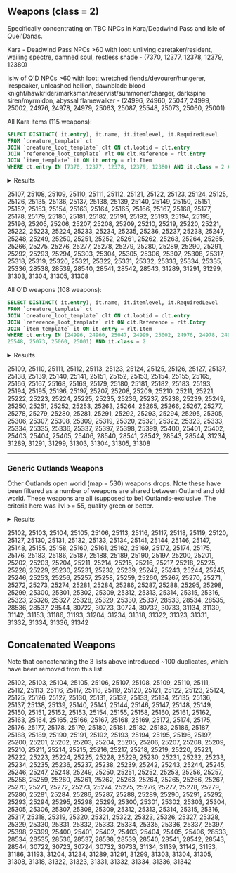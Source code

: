 ## Weapons (class = 2)

Specifically concentrating on TBC NPCs in Kara/Deadwind Pass and Isle of Quel'Danas.

Kara - Deadwind Pass NPCs >60 with loot: unliving caretaker/resident, wailing spectre, damned soul, restless shade - (7370, 12377, 12378, 12379, 12380)

Islw of Q'D NPCs >60 with loot: wretched fiends/devourer/hungerer, irespeaker, unleashed hellion, dawnblade blood knight/hawkrider/marksman/reservist/summoner/charger, darkspine siren/myrmidon, abyssal flamewalker - (24996, 24960, 25047, 24999, 25002, 24976, 24978, 24979, 25063, 25087, 25548, 25073, 25060, 25001)

All Kara items (115 weapons):
```SQL
SELECT DISTINCT( it.entry), it.name, it.itemlevel, it.RequiredLevel
FROM `creature_template` ct
JOIN `creature_loot_template` clt ON ct.lootid = clt.entry
JOIN `reference_loot_template` rlt ON clt.Reference = rlt.Entry
JOIN `item_template` it ON it.entry = rlt.Item
WHERE ct.entry IN (7370, 12377, 12378, 12379, 12380) AND it.class = 2 AND it.entry > 25000
```

<details>
<summary>Results</summary>

    item_template
---
| entry | name | itemlevel | RequiredLevel | 
| ---: | --- | ---: | ---: | 
| 25107 | Draconic Dagger | 102 | 64 | 
| 25108 | Grave Keeper Knife | 105 | 65 | 
| 25109 | Moon Blade | 108 | 66 | 
| 25110 | Sharp Bowie Knife | 111 | 67 | 
| 25111 | Lionhead Dagger | 114 | 68 | 
| 25112 | Fel Ripper | 117 | 69 | 
| 25121 | Dreaded Mace | 102 | 64 | 
| 25122 | Khorium Plated Bludgeon | 105 | 65 | 
| 25123 | Boneshredder Mace | 108 | 66 | 
| 25124 | Footman Mace | 111 | 67 | 
| 25125 | Retro-Spike Club | 114 | 68 | 
| 25126 | Anvilmar Hammer | 117 | 69 | 
| 25135 | Clefthoof Mace | 102 | 64 | 
| 25136 | Blood Stained Hammer | 105 | 65 | 
| 25137 | Draenethyst Mallet | 108 | 66 | 
| 25138 | Blood Knight Maul | 111 | 67 | 
| 25139 | Algaz Battle Hammer | 114 | 68 | 
| 25140 | Commanding Mallet | 117 | 69 | 
| 25149 | Baron's Broadsword | 102 | 64 | 
| 25150 | Honor Hold Saber | 105 | 65 | 
| 25151 | Assassins' Short Blade | 108 | 66 | 
| 25152 | Howling Sword | 111 | 67 | 
| 25153 | Gladiator Greatblade | 114 | 68 | 
| 25154 | Blood Groove Blade | 117 | 69 | 
| 25163 | Elexorien Blade | 102 | 64 | 
| 25164 | Crude Umbrafen Blade | 105 | 65 | 
| 25165 | Boulderfist Claymore | 108 | 66 | 
| 25166 | Mok'Nathal Warblade | 111 | 67 | 
| 25167 | Nethersteel Claymore | 114 | 68 | 
| 25168 | Sha'tari Longsword | 117 | 69 | 
| 25177 | Tanjo Staff | 102 | 64 | 
| 25178 | Bata Staff | 105 | 65 | 
| 25179 | Nguni Stick | 108 | 66 | 
| 25180 | Calenda Fighting Stick | 111 | 67 | 
| 25181 | Tapered Staff | 114 | 68 | 
| 25182 | Crystal-Etched Warstaff | 117 | 69 | 
| 25191 | Dread Fangs | 102 | 64 | 
| 25192 | Gutrippers | 105 | 65 | 
| 25193 | Deathclaw Talons | 108 | 66 | 
| 25194 | Serpent's Fangs | 111 | 67 | 
| 25195 | Diamond Tipped Claws | 114 | 68 | 
| 25196 | Boneshredder Claws | 117 | 69 | 
| 25205 | Silvermoon Crescent Axe | 102 | 64 | 
| 25206 | Berserker Axe | 105 | 65 | 
| 25207 | Shadowmoon Cleaver | 108 | 66 | 
| 25208 | Bladespire Broadaxe | 111 | 67 | 
| 25209 | Amani Tomahawk | 114 | 68 | 
| 25210 | Double-Bladed Axe | 117 | 69 | 
| 25219 | Rending Claw | 102 | 64 | 
| 25220 | Glorious War-Axe | 105 | 65 | 
| 25221 | Ghostly Battle Axe | 108 | 66 | 
| 25222 | Ceremonial Slayer's Axe | 111 | 67 | 
| 25223 | Windcaller Hatchet | 114 | 68 | 
| 25224 | Slavemaster Axe | 117 | 69 | 
| 25233 | Battle Scythe | 102 | 64 | 
| 25234 | Telaari Polearm | 105 | 65 | 
| 25235 | Ethereal-Etched Glaive | 108 | 66 | 
| 25236 | Grim Scythe | 111 | 67 | 
| 25237 | Nether Trident | 114 | 68 | 
| 25238 | Hellfire War Spear | 117 | 69 | 
| 25247 | Expert's Bow | 102 | 64 | 
| 25248 | Talbuk Hunting Bow | 105 | 65 | 
| 25249 | Ranger's Recurved Bow | 108 | 66 | 
| 25250 | Rocslayer Longbow | 111 | 67 | 
| 25251 | Orc Flatbow | 114 | 68 | 
| 25252 | Dream Catcher Bow | 117 | 69 | 
| 25261 | Mighty Crossbow | 102 | 64 | 
| 25262 | Battle Damaged Crossbow | 105 | 65 | 
| 25263 | Assassins' Silent Crossbow | 108 | 66 | 
| 25264 | Pocket Ballista | 111 | 67 | 
| 25265 | Barreled Crossbow | 114 | 68 | 
| 25266 | Well-Balanced Crossbow | 117 | 69 | 
| 25275 | Dragonbreath Musket | 102 | 64 | 
| 25276 | Tauren Runed Musket | 105 | 65 | 
| 25277 | Sporting Rifle | 108 | 66 | 
| 25278 | Nesingwary Longrifle | 111 | 67 | 
| 25279 | Sen'jin Longrifle | 114 | 68 | 
| 25280 | Game Hunter Musket | 117 | 69 | 
| 25289 | Majestic Wand | 102 | 64 | 
| 25290 | Solitaire Wand | 105 | 65 | 
| 25291 | Nobility Torch | 108 | 66 | 
| 25292 | Mechano-Wand | 111 | 67 | 
| 25293 | Draenethyst Wand | 114 | 68 | 
| 25294 | Dragonscale Wand | 117 | 69 | 
| 25303 | Amplifying Blade | 102 | 64 | 
| 25304 | Destructo-Blade | 105 | 65 | 
| 25305 | Elemental Dagger | 108 | 66 | 
| 25306 | Permafrost Dagger | 111 | 67 | 
| 25307 | Shadow Dagger | 114 | 68 | 
| 25308 | Thunder Spike | 117 | 69 | 
| 25317 | Lesser Sledgemace | 102 | 64 | 
| 25318 | Ancestral Hammer | 105 | 65 | 
| 25319 | Tranquility Mace | 108 | 66 | 
| 25320 | Queen's Insignia | 111 | 67 | 
| 25321 | Divine Hammer | 114 | 68 | 
| 25322 | Lordly Scepter | 117 | 69 | 
| 25331 | Vengeance Staff | 102 | 64 | 
| 25332 | Reflective Staff | 105 | 65 | 
| 25333 | Purification Staff | 108 | 66 | 
| 25334 | Intimidating Greatstaff | 111 | 67 | 
| 25335 | Feral Warp-Staff | 114 | 68 | 
| 25336 | Splintering Greatstaff | 117 | 69 | 
| 28538 | Forked Shuriken | 102 | 64 | 
| 28539 | Razor-Edged Boomerang | 105 | 65 | 
| 28540 | Arakkoa Talon-Axe | 108 | 66 | 
| 28541 | Sawshrike | 111 | 67 | 
| 28542 | Heartseeker Knives | 114 | 68 | 
| 28543 | Dreghood Throwing Axe | 117 | 69 | 
| 31289 | Staff of Divine Infusion | 109 | 68 | 
| 31291 | Crystalforged War Axe | 112 | 69 | 
| 31299 | The Oathkeeper | 115 | 68 | 
| 31303 | Valanos' Longbow | 115 | 70 | 
| 31304 | The Essence Focuser | 115 | 70 | 
| 31305 | Ced's Carver | 115 | 70 | 
| 31308 | The Bringer of Death | 115 | 70 | 

</details>

25107, 25108, 25109, 25110, 25111, 25112, 25121, 25122, 25123, 25124, 25125, 25126, 25135, 25136, 25137, 25138, 25139, 25140, 25149, 25150, 25151, 25152, 25153, 25154, 25163, 25164, 25165, 25166, 25167, 25168, 25177, 25178, 25179, 25180, 25181, 25182, 25191, 25192, 25193, 25194, 25195, 25196, 25205, 25206, 25207, 25208, 25209, 25210, 25219, 25220, 25221, 25222, 25223, 25224, 25233, 25234, 25235, 25236, 25237, 25238, 25247, 25248, 25249, 25250, 25251, 25252, 25261, 25262, 25263, 25264, 25265, 25266, 25275, 25276, 25277, 25278, 25279, 25280, 25289, 25290, 25291, 25292, 25293, 25294, 25303, 25304, 25305, 25306, 25307, 25308, 25317, 25318, 25319, 25320, 25321, 25322, 25331, 25332, 25333, 25334, 25335, 25336, 28538, 28539, 28540, 28541, 28542, 28543, 31289, 31291, 31299, 31303, 31304, 31305, 31308


All Q'D weapons (108 weapons):
```SQL
SELECT DISTINCT( it.entry), it.name, it.itemlevel, it.RequiredLevel
FROM `creature_template` ct
JOIN `creature_loot_template` clt ON ct.lootid = clt.entry
JOIN `reference_loot_template` rlt ON clt.Reference = rlt.Entry
JOIN `item_template` it ON it.entry = rlt.Item
WHERE ct.entry IN (24996, 24960, 25047, 24999, 25002, 24976, 24978, 24979, 25063, 25087, 
25548, 25073, 25060, 25001) AND it.class = 2 
```

<details>
<summary>Results</summary>

    item_template
---
| entry | name | itemlevel | RequiredLevel | 
| ---: | --- | ---: | ---: | 
| 25109 | Moon Blade | 108 | 66 | 
| 25110 | Sharp Bowie Knife | 111 | 67 | 
| 25111 | Lionhead Dagger | 114 | 68 | 
| 25112 | Fel Ripper | 117 | 69 | 
| 25113 | Phantom Dagger | 120 | 70 | 
| 25123 | Boneshredder Mace | 108 | 66 | 
| 25124 | Footman Mace | 111 | 67 | 
| 25125 | Retro-Spike Club | 114 | 68 | 
| 25126 | Anvilmar Hammer | 117 | 69 | 
| 25127 | Knight's War Hammer | 120 | 70 | 
| 25137 | Draenethyst Mallet | 108 | 66 | 
| 25138 | Blood Knight Maul | 111 | 67 | 
| 25139 | Algaz Battle Hammer | 114 | 68 | 
| 25140 | Commanding Mallet | 117 | 69 | 
| 25141 | Halaani Hammer | 120 | 70 | 
| 25151 | Assassins' Short Blade | 108 | 66 | 
| 25152 | Howling Sword | 111 | 67 | 
| 25153 | Gladiator Greatblade | 114 | 68 | 
| 25154 | Blood Groove Blade | 117 | 69 | 
| 25155 | Iron Skull Sword | 120 | 70 | 
| 25165 | Boulderfist Claymore | 108 | 66 | 
| 25166 | Mok'Nathal Warblade | 111 | 67 | 
| 25167 | Nethersteel Claymore | 114 | 68 | 
| 25168 | Sha'tari Longsword | 117 | 69 | 
| 25169 | Fel Orc Brute Sword | 120 | 70 | 
| 25179 | Nguni Stick | 108 | 66 | 
| 25180 | Calenda Fighting Stick | 111 | 67 | 
| 25181 | Tapered Staff | 114 | 68 | 
| 25182 | Crystal-Etched Warstaff | 117 | 69 | 
| 25183 | Voodoo Hex-Staff | 120 | 70 | 
| 25193 | Deathclaw Talons | 108 | 66 | 
| 25194 | Serpent's Fangs | 111 | 67 | 
| 25195 | Diamond Tipped Claws | 114 | 68 | 
| 25196 | Boneshredder Claws | 117 | 69 | 
| 25197 | Razor Scythes | 120 | 70 | 
| 25207 | Shadowmoon Cleaver | 108 | 66 | 
| 25208 | Bladespire Broadaxe | 111 | 67 | 
| 25209 | Amani Tomahawk | 114 | 68 | 
| 25210 | Double-Bladed Axe | 117 | 69 | 
| 25211 | Rockbiter Cutter | 120 | 70 | 
| 25221 | Ghostly Battle Axe | 108 | 66 | 
| 25222 | Ceremonial Slayer's Axe | 111 | 67 | 
| 25223 | Windcaller Hatchet | 114 | 68 | 
| 25224 | Slavemaster Axe | 117 | 69 | 
| 25225 | Deepforge Broadaxe | 120 | 70 | 
| 25235 | Ethereal-Etched Glaive | 108 | 66 | 
| 25236 | Grim Scythe | 111 | 67 | 
| 25237 | Nether Trident | 114 | 68 | 
| 25238 | Hellfire War Spear | 117 | 69 | 
| 25239 | Legend's Glaive | 120 | 70 | 
| 25249 | Ranger's Recurved Bow | 108 | 66 | 
| 25250 | Rocslayer Longbow | 111 | 67 | 
| 25251 | Orc Flatbow | 114 | 68 | 
| 25252 | Dream Catcher Bow | 117 | 69 | 
| 25253 | Windspear Longbow | 120 | 70 | 
| 25263 | Assassins' Silent Crossbow | 108 | 66 | 
| 25264 | Pocket Ballista | 111 | 67 | 
| 25265 | Barreled Crossbow | 114 | 68 | 
| 25266 | Well-Balanced Crossbow | 117 | 69 | 
| 25267 | Rampant Crossbow | 120 | 70 | 
| 25277 | Sporting Rifle | 108 | 66 | 
| 25278 | Nesingwary Longrifle | 111 | 67 | 
| 25279 | Sen'jin Longrifle | 114 | 68 | 
| 25280 | Game Hunter Musket | 117 | 69 | 
| 25281 | Big-Boar Battle Rifle | 120 | 70 | 
| 25291 | Nobility Torch | 108 | 66 | 
| 25292 | Mechano-Wand | 111 | 67 | 
| 25293 | Draenethyst Wand | 114 | 68 | 
| 25294 | Dragonscale Wand | 117 | 69 | 
| 25295 | Flawless Wand | 120 | 70 | 
| 25305 | Elemental Dagger | 108 | 66 | 
| 25306 | Permafrost Dagger | 111 | 67 | 
| 25307 | Shadow Dagger | 114 | 68 | 
| 25308 | Thunder Spike | 117 | 69 | 
| 25309 | Warpdagger | 120 | 70 | 
| 25319 | Tranquility Mace | 108 | 66 | 
| 25320 | Queen's Insignia | 111 | 67 | 
| 25321 | Divine Hammer | 114 | 68 | 
| 25322 | Lordly Scepter | 117 | 69 | 
| 25323 | Ascendant's Scepter | 120 | 70 | 
| 25333 | Purification Staff | 108 | 66 | 
| 25334 | Intimidating Greatstaff | 111 | 67 | 
| 25335 | Feral Warp-Staff | 114 | 68 | 
| 25336 | Splintering Greatstaff | 117 | 69 | 
| 25337 | Swarming Sting-Staff | 120 | 70 | 
| 25397 | Eroded Axe | 69 | 64 | 
| 25398 | Stone Reaper | 69 | 64 | 
| 25399 | Deteriorating Blade | 69 | 64 | 
| 25400 | Tarnished Claymore | 69 | 64 | 
| 25401 | Corroded Mace | 69 | 64 | 
| 25402 | The Stoppable Force | 69 | 64 | 
| 25403 | Sharpened Stilleto | 69 | 64 | 
| 25404 | Dense War Staff | 69 | 64 | 
| 25405 | Rusted Musket | 69 | 64 | 
| 25406 | Broken Longbow | 69 | 64 | 
| 28540 | Arakkoa Talon-Axe | 108 | 66 | 
| 28541 | Sawshrike | 111 | 67 | 
| 28542 | Heartseeker Knives | 114 | 68 | 
| 28543 | Dreghood Throwing Axe | 117 | 69 | 
| 28544 | Assassin's Shuriken | 120 | 70 | 
| 31234 | Crystalblade of the Draenei | 103 | 66 | 
| 31289 | Staff of Divine Infusion | 109 | 68 | 
| 31291 | Crystalforged War Axe | 112 | 69 | 
| 31299 | The Oathkeeper | 115 | 68 | 
| 31303 | Valanos' Longbow | 115 | 70 | 
| 31304 | The Essence Focuser | 115 | 70 | 
| 31305 | Ced's Carver | 115 | 70 | 
| 31308 | The Bringer of Death | 115 | 70 | 

</details>

25109, 25110, 25111, 25112, 25113, 25123, 25124, 25125, 25126, 25127, 25137, 25138, 25139, 25140, 25141, 25151, 25152, 25153, 25154, 25155, 25165, 25166, 25167, 25168, 25169, 25179, 25180, 25181, 25182, 25183, 25193, 25194, 25195, 25196, 25197, 25207, 25208, 25209, 25210, 25211, 25221, 25222, 25223, 25224, 25225, 25235, 25236, 25237, 25238, 25239, 25249, 25250, 25251, 25252, 25253, 25263, 25264, 25265, 25266, 25267, 25277, 25278, 25279, 25280, 25281, 25291, 25292, 25293, 25294, 25295, 25305, 25306, 25307, 25308, 25309, 25319, 25320, 25321, 25322, 25323, 25333, 25334, 25335, 25336, 25337, 25397, 25398, 25399, 25400, 25401, 25402, 25403, 25404, 25405, 25406, 28540, 28541, 28542, 28543, 28544, 31234, 31289, 31291, 31299, 31303, 31304, 31305, 31308

<hr>

### Generic Outlands Weapons

Other Outlands open world (map = 530) weapons drops. Note these have been filtered as a number of weapons are shared between Outland and old world. These weapons are all (supposed to be) Outlands-exclusive. The criteria here was ilvl >= 55, quality green or better. 

<details>
    
<summary>Results</summary>
    
---
| entry | name | RequiredLevel | 
| ---: | --- | ---: | 
| 25102 | Jaedenis Dagger | 59 | 
| 25103 | Nightstalker Dagger | 60 | 
| 25104 | Anzac Dagger | 61 | 
| 25105 | Arachnid Dagger | 62 | 
| 25106 | Cobra Shortblade | 63 | 
| 25113 | Phantom Dagger | 70 | 
| 25116 | Pneumatic War Hammer | 59 | 
| 25117 | Flanged Battle Mace | 60 | 
| 25118 | Battle Star | 61 | 
| 25119 | Silvermoon War-Mace | 62 | 
| 25120 | Rockshard Club | 63 | 
| 25127 | Knight's War Hammer | 70 | 
| 25130 | Gronn-Bone Club | 59 | 
| 25131 | Hateful Bludgeon | 60 | 
| 25132 | Thrallmar War Hammer | 61 | 
| 25133 | Stormwind Maul | 62 | 
| 25134 | Highmountain Hammer | 63 | 
| 25141 | Halaani Hammer | 70 | 
| 25144 | Skettis Curved Blade | 59 | 
| 25146 | Light-Etched Longsword | 61 | 
| 25147 | Skystrider Katana | 62 | 
| 25148 | Bone Collector Sword | 63 | 
| 25155 | Iron Skull Sword | 70 | 
| 25158 | Skeletal Broadsword | 59 | 
| 25160 | Vengeance Blade | 61 | 
| 25161 | Dragon Wing Blade | 62 | 
| 25162 | Darkened Broadsword | 63 | 
| 25169 | Fel Orc Brute Sword | 70 | 
| 25172 | Jinbali Warp-Staff | 59 | 
| 25174 | Hanbo Staff | 61 | 
| 25175 | Demoniac Longstaff | 62 | 
| 25176 | Taiji Quarterstaff | 63 | 
| 25183 | Voodoo Hex-Staff | 70 | 
| 25186 | Vampiric Handscythes | 59 | 
| 25187 | Shekketh Talons | 60 | 
| 25188 | Spleenripper Claws | 61 | 
| 25189 | Ironspine Point | 62 | 
| 25190 | Wight's Claws | 63 | 
| 25197 | Razor Scythes | 70 | 
| 25200 | Jagged Broadaxe | 59 | 
| 25201 | Reaver's Sickle | 60 | 
| 25202 | Kingly Axe | 61 | 
| 25203 | Chipped Woodchopper | 62 | 
| 25204 | Colossal War Axe | 63 | 
| 25211 | Rockbiter Cutter | 70 | 
| 25214 | Mok'Nathal Battleaxe | 59 | 
| 25215 | Spiked Battle Axe | 60 | 
| 25216 | Ogre Splitting Axe | 61 | 
| 25217 | Sundering Axe | 62 | 
| 25218 | Silver-Edged Axe | 63 | 
| 25225 | Deepforge Broadaxe | 70 | 
| 25228 | Halberd Polearm | 59 | 
| 25229 | Partisan Polearm | 60 | 
| 25230 | Voulge Blade | 61 | 
| 25231 | Fel-Wrought Halberd | 62 | 
| 25232 | War Glaive | 63 | 
| 25239 | Legend's Glaive | 70 | 
| 25242 | Telaari Longbow | 59 | 
| 25243 | Windtalker Bow | 60 | 
| 25244 | Viper Bow | 61 | 
| 25245 | Razorsong Bow | 62 | 
| 25246 | Thalassian Compound Bow | 63 | 
| 25253 | Windspear Longbow | 70 | 
| 25256 | Stronghold Crossbow | 59 | 
| 25257 | Citadel Crossbow | 60 | 
| 25258 | Repeater Crossbow | 61 | 
| 25259 | Collapsible Crossbow | 62 | 
| 25260 | Archer's Crossbow | 63 | 
| 25267 | Rampant Crossbow | 70 | 
| 25270 | Gnomish Assault Rifle | 59 | 
| 25271 | Croc-Hunter's Rifle | 60 | 
| 25272 | PC-54 Shotgun | 61 | 
| 25273 | Sawed-Off Shotgun | 62 | 
| 25274 | Cliffjumper Shotgun | 63 | 
| 25281 | Big-Boar Battle Rifle | 70 | 
| 25284 | Purpleheart Wand | 59 | 
| 25286 | Yew Wand | 61 | 
| 25287 | Magician's Wand | 62 | 
| 25288 | Conjurer's Wand | 63 | 
| 25295 | Flawless Wand | 70 | 
| 25298 | Combustion Dagger | 59 | 
| 25299 | Siphoning Dagger | 60 | 
| 25300 | Lightning Dagger | 61 | 
| 25301 | Shattering Dagger | 62 | 
| 25302 | Soul-Drain Dagger | 63 | 
| 25309 | Warpdagger | 70 | 
| 25312 | Glorious Scepter | 59 | 
| 25313 | Cold-Iron Scepter | 60 | 
| 25314 | Ceremonial Hammer | 61 | 
| 25315 | Restorative Mace | 62 | 
| 25316 | Spirit-Clad Mace | 63 | 
| 25323 | Ascendant's Scepter | 70 | 
| 25326 | Primal Lore-Staff | 59 | 
| 25327 | Frenzied Staff | 60 | 
| 25328 | Faerie-Kind Staff | 61 | 
| 25329 | Tranquility Staff | 62 | 
| 25330 | Starshine Staff | 63 | 
| 25337 | Swarming Sting-Staff | 70 | 
| 28533 | Wooden Boomerang | 59 | 
| 28534 | Fel Tipped Dart | 60 | 
| 28535 | Amani Throwing Axe | 61 | 
| 28536 | Jagged Guillotine | 62 | 
| 28537 | Wildhammer Throwing Axe | 63 | 
| 28544 | Assassin's Shuriken | 70 | 
| 30722 | Ethereum Nexus-Reaver | 70 | 
| 30723 | Talon of the Tempest | 70 | 
| 30724 | Barrel-Blade Longrifle | 70 | 
| 30732 | Exodar Life-Staff | 70 | 
| 30733 | Hope Ender | 70 | 
| 31134 | Blade of Misfortune | 60 | 
| 31139 | Fist of Reckoning | 61 | 
| 31142 | Blade of Trapped Knowledge | 61 | 
| 31153 | Axe of the Legion | 63 | 
| 31186 | Braxxis' Staff of Slumber | 64 | 
| 31193 | Blade of Unquenched Thirst | 64 | 
| 31204 | The Gunblade | 65 | 
| 31234 | Crystalblade of the Draenei | 66 | 
| 31318 | Singing Crystal Axe | 70 | 
| 31322 | The Hammer of Destiny | 70 | 
| 31323 | Don Santos' Famous Hunting Rifle | 70 | 
| 31331 | The Night Blade | 70 | 
| 31332 | Blinkstrike | 70 | 
| 31334 | Staff of Natural Fury | 70 | 
| 31336 | Blade of Wizardry | 70 | 
| 31342 | The Ancient Scepter of Sue-Min | 70 | 
    
</details>
    
25102, 25103, 25104, 25105, 25106, 25113, 25116, 25117, 25118, 25119, 25120, 25127, 25130, 25131, 25132, 25133, 25134, 25141, 25144, 25146, 25147, 25148, 25155, 25158, 25160, 25161, 25162, 25169, 25172, 25174, 25175, 25176, 25183, 25186, 25187, 25188, 25189, 25190, 25197, 25200, 25201, 25202, 25203, 25204, 25211, 25214, 25215, 25216, 25217, 25218, 25225, 25228, 25229, 25230, 25231, 25232, 25239, 25242, 25243, 25244, 25245, 25246, 25253, 25256, 25257, 25258, 25259, 25260, 25267, 25270, 25271, 25272, 25273, 25274, 25281, 25284, 25286, 25287, 25288, 25295, 25298, 25299, 25300, 25301, 25302, 25309, 25312, 25313, 25314, 25315, 25316, 25323, 25326, 25327, 25328, 25329, 25330, 25337, 28533, 28534, 28535, 28536, 28537, 28544, 30722, 30723, 30724, 30732, 30733, 31134, 31139, 31142, 31153, 31186, 31193, 31204, 31234, 31318, 31322, 31323, 31331, 31332, 31334, 31336, 31342

## Concatenated Weapons

Note that concatenating the 3 lists above introduced ~100 duplicates, which have been removed from this list.

25102, 25103, 25104, 25105, 25106, 25107, 25108, 25109, 25110, 25111, 25112, 25113, 25116, 25117, 25118, 25119, 25120, 25121, 25122, 25123, 25124, 25125, 25126, 25127, 25130, 25131, 25132, 25133, 25134, 25135, 25136, 25137, 25138, 25139, 25140, 25141, 25144, 25146, 25147, 25148, 25149, 25150, 25151, 25152, 25153, 25154, 25155, 25158, 25160, 25161, 25162, 25163, 25164, 25165, 25166, 25167, 25168, 25169, 25172, 25174, 25175, 25176, 25177, 25178, 25179, 25180, 25181, 25182, 25183, 25186, 25187, 25188, 25189, 25190, 25191, 25192, 25193, 25194, 25195, 25196, 25197, 25200, 25201, 25202, 25203, 25204, 25205, 25206, 25207, 25208, 25209, 25210, 25211, 25214, 25215, 25216, 25217, 25218, 25219, 25220, 25221, 25222, 25223, 25224, 25225, 25228, 25229, 25230, 25231, 25232, 25233, 25234, 25235, 25236, 25237, 25238, 25239, 25242, 25243, 25244, 25245, 25246, 25247, 25248, 25249, 25250, 25251, 25252, 25253, 25256, 25257, 25258, 25259, 25260, 25261, 25262, 25263, 25264, 25265, 25266, 25267, 25270, 25271, 25272, 25273, 25274, 25275, 25276, 25277, 25278, 25279, 25280, 25281, 25284, 25286, 25287, 25288, 25289, 25290, 25291, 25292, 25293, 25294, 25295, 25298, 25299, 25300, 25301, 25302, 25303, 25304, 25305, 25306, 25307, 25308, 25309, 25312, 25313, 25314, 25315, 25316, 25317, 25318, 25319, 25320, 25321, 25322, 25323, 25326, 25327, 25328, 25329, 25330, 25331, 25332, 25333, 25334, 25335, 25336, 25337, 25397, 25398, 25399, 25400, 25401, 25402, 25403, 25404, 25405, 25406, 28533, 28534, 28535, 28536, 28537, 28538, 28539, 28540, 28541, 28542, 28543, 28544, 30722, 30723, 30724, 30732, 30733, 31134, 31139, 31142, 31153, 31186, 31193, 31204, 31234, 31289, 31291, 31299, 31303, 31304, 31305, 31308, 31318, 31322, 31323, 31331, 31332, 31334, 31336, 31342
    

